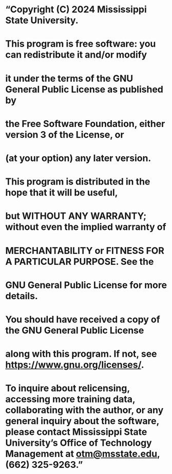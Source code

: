 #    “Copyright (C) 2024 Mississippi State University.
 
#    This program is free software: you can redistribute it and/or modify
#    it under the terms of the GNU General Public License as published by
#    the Free Software Foundation, either version 3 of the License, or
#    (at your option) any later version.
 
#    This program is distributed in the hope that it will be useful,
#    but WITHOUT ANY WARRANTY; without even the implied warranty of
#    MERCHANTABILITY or FITNESS FOR A PARTICULAR PURPOSE.  See the
#    GNU General Public License for more details.
 
#    You should have received a copy of the GNU General Public License
#    along with this program.  If not, see <https://www.gnu.org/licenses/>.
 
# To inquire about relicensing, accessing more training data, collaborating with the author, or any general inquiry about the software, please contact Mississippi State University’s Office of Technology Management at otm@msstate.edu, (662) 325-9263.”

